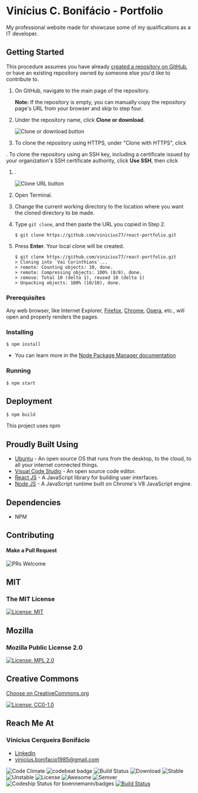# Vinícius C. Bonifácio - Portfolio

My professional website made for showcase some of my qualifications as a IT developer.

## Getting Started

This procedure assumes you have already [created a repository on GitHub](https://help.github.com/en/articles/creating-a-new-repository), or have an existing repository owned by someone else you'd like to contribute to.

1.  On GitHub, navigate to the main page of the repository.

    **Note:** If the repository is empty, you can manually copy the repository page's URL from your browser and skip to step four.

2.  Under the repository name, click **Clone or download**.

    ![Clone or download button](https://help.github.com/assets/images/help/repository/clone-repo-clone-url-button.png)

3.  To clone the repository using HTTPS, under "Clone with HTTPS", click

. To clone the repository using an SSH key, including a certificate issued by your organization's SSH certificate authority, click **Use SSH**, then click

1.  .

    ![Clone URL button](https://help.github.com/assets/images/help/repository/https-url-clone.png)

2.  Open Terminal.

3.  Change the current working directory to the location where you want the cloned directory to be made.

4.  Type `git clone`, and then paste the URL you copied in Step 2.

    ```shell
    $ git clone https://github.com/vinicius77/react-portfolio.git
    ```

5.  Press **Enter**. Your local clone will be created.

    ```shell
    $ git clone https://github.com/vinicius77/react-portfolio.git
    > Cloning into `Vai Corinthians`...
    > remote: Counting objects: 10, done.
    > remote: Compressing objects: 100% (8/8), done.
    > remove: Total 10 (delta 1), reused 10 (delta 1)
    > Unpacking objects: 100% (10/10), done.
    ```

### Prerequisites

Any web browser, like Internet Explorer, [Firefox](https://www.mozilla.org/en-US/firefox/new/), [Chrome](https://www.google.com/chrome/), [Opera](http://www.opera.com/), etc., will open and properly renders the pages.

### Installing

```shell
$ npm install
```

- You can learn more in the [Node Package Manager documentation](https://docs.npmjs.com/cli/install)

### Running

```shell
$ npm start
```

## Deployment
```shell
$ npm build
```
This project uses npm

## Proudly Built Using

- [Ubuntu](https://ubuntu.com/) - An open source OS that runs from the desktop, to the cloud, to all your internet connected things.
- [Visual Code Studio](https://code.visualstudio.com/) - An open source code editor.
- [React JS](https://reactjs.org) - A JavaScript library for building user interfaces.
- [Node JS](https://nodejs.org/en/) - A JavaScript runtime built on Chrome's V8 JavaScript engine.

## Dependencies

- NPM

## Contributing

#### Make a Pull Request

![PRs Welcome](https://camo.githubusercontent.com/a34cfbf37ba6848362bf2bee0f3915c2e38b1cc1/68747470733a2f2f696d672e736869656c64732e696f2f62616467652f5052732d77656c636f6d652d627269676874677265656e2e7376673f7374796c653d666c61742d737175617265)

## MIT

### The MIT License

[![License: MIT](https://camo.githubusercontent.com/3ccf4c50a1576b0dd30b286717451fa56b783512/68747470733a2f2f696d672e736869656c64732e696f2f62616467652f4c6963656e73652d4d49542d79656c6c6f772e737667)](https://opensource.org/licenses/MIT)

## Mozilla

### Mozilla Public License 2.0

[![License: MPL 2.0](https://camo.githubusercontent.com/2974b512e1d81d7699971d454d1ad238ba6f369e/68747470733a2f2f696d672e736869656c64732e696f2f62616467652f4c6963656e73652d4d504c253230322e302d627269676874677265656e2e737667)](https://opensource.org/licenses/MPL-2.0)

## Creative Commons

[Choose on CreativeCommons.org](https://creativecommons.org/choose/)

[![License: CC0-1.0](https://licensebuttons.net/l/zero/1.0/80x15.png)](http://creativecommons.org/publicdomain/zero/1.0/)

## Reach Me At

### Vinicius Cerqueira Bonifácio

- [Linkedin](https://www.linkedin.com/in/viniciuscerqueirabonifacio/)
- [vinicius.bonifacio1985@gmail.com](mailto:vinicius.bonifacio1985@gmail.com)

![Code Climate](https://camo.githubusercontent.com/ca4663909815a5d5f20331a9f2c57670cbc7fbc3/68747470733a2f2f636f6465636c696d6174652e636f6d2f6769746875622f626f656e6e656d616e6e2f6261646765732e737667) ![codebeat badge](https://camo.githubusercontent.com/89c0de4439433f568ae439c4148d52212fe078c3/68747470733a2f2f636f6465626561742e636f2f6261646765732f66373038303839332d396166372d343738352d393136632d643566646263363765323663) ![Build Status](https://travis-ci.org/ali-irawan/xtra.svg?branch=master) ![Download](https://poser.pugx.org/ali-irawan/xtra/d/total.svg) ![Stable](https://poser.pugx.org/ali-irawan/xtra/v/stable.svg) ![Unstable](https://poser.pugx.org/ali-irawan/xtra/v/unstable.svg) ![License](https://poser.pugx.org/ali-irawan/xtra/license.svg) ![Awesome](https://camo.githubusercontent.com/13c4e50d88df7178ae1882a203ed57b641674f94/68747470733a2f2f63646e2e7261776769742e636f6d2f73696e647265736f726875732f617765736f6d652f643733303566333864323966656437386661383536353265336136336531353464643865383832392f6d656469612f62616467652e737667) ![Semver](https://camo.githubusercontent.com/6eedc210fbf67e09e15cb9ae2323316bf47aa03b/687474703a2f2f696d672e736869656c64732e696f2f53656d5665722f322e302e302e706e67) ![Codeship Status for boennemann/badges](https://camo.githubusercontent.com/af70e3212eda95dd0c4ca71099df027013657f40/68747470733a2f2f7777772e636f6465736869702e696f2f70726f6a656374732f32393735663139302d363436642d303133312d343532632d3761366432626261383333382f7374617475733f6272616e63683d6d6173746572)
[![Build Status](https://travis-ci.org/joemccann/dillinger.svg?branch=master)](https://travis-ci.org/joemccann/dillinger)